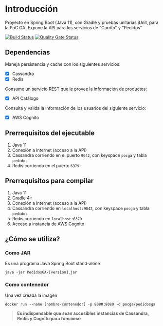 # Introducción

Proyecto en Spring Boot (Java 11), con Gradle y pruebas unitarias jUnit, para la PoC GA. Expone la API para los servicios de "Carrito" y "Pedidos"

[![Build Status](http://18.204.157.43/jenkins/buildStatus/icon?job=PedidosGA&style=plastic)](http://18.204.157.43/jenkins/job/PedidosGA/)
[![Quality Gate Status](https://sonarcloud.io/api/project_badges/measure?project=com.sophossolutions.pocga%3APedidosGA&metric=alert_status)](https://sonarcloud.io/dashboard?id=com.sophossolutions.pocga%3APedidosGA)

## Dependencias

Maneja persistencia y cache con los siguientes servicios:

- [x] Cassandra
- [x] Redis

Consume un servicio REST que le provee la información de productos:

- [x] API Catálogo

Consulta y valida la información de los usuarios del siguiente servicio:

- [x] AWS Cognito

## Prerrequisitos del ejecutable

1. Java 11
1. Conexión a Internet (acceso a la API)
1. Cassandra corriendo en el puerto `9042`, con keyspace `pocga` y tabla `pedidos`
1. Redis corriendo en el puerto `6379`

## Prerrequisitos para compilar

1. Java 11
1. Gradle 4+
1. Conexión a Internet (acceso a la API)
1. Cassandra corriendo en ``localhost:9042``, con keyspace `pocga` y tabla `pedidos`
1. Redis corriendo en ``localhost:6379``
1. Acceso a instancia de AWS Cognito

## ¿Cómo se utiliza?

### Como JAR

Es una programa Java Spring Boot stand-alone

```console
java -jar PedidosGA-[version].jar
```

### Como contenedor

Una vez creada la imagen

```console
docker run --name [nombre-contenedor] -p 8080:8080 -d pocga/pedidosga
```

> **Es indispensable que sean accesibles instancias de Cassandra, Redis y Cognito para funcionar**
